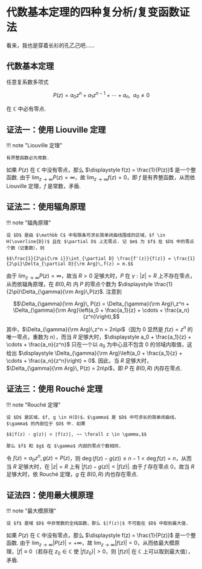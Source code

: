 # 代数基本定理的四种复分析/复变函数证法

看来，我也是穿着长衫的孔乙己吧……

## 代数基本定理

任意复系数多项式

$$P(z) = a_0z^n + a_1z^{n - 1} + \cdots + a_n, ~~ a_0 \neq 0$$

在 $\mathbb C$ 中必有零点.

## 证法一：使用 Liouville 定理

!!! note "Liouville 定理"

    有界整函数必为常数.

如果 $P(z)$ 在 $\mathbb C$ 中没有零点，那么 $\displaystyle f(z) = \frac{1}{P(z)}$ 是一个整函数. 由于 $\displaystyle \lim_{z\to\infty} P(z) = \infty$，故 $\displaystyle \lim_{z\to\infty} f(z) = 0$，即 $f$ 是有界整函数，从而依 Liouville 定理，$f$ 是常数，矛盾.

## 证法二：使用辐角原理

!!! note "辐角原理"

    设 $D$ 是由 $\mathbb C$ 中有限条可求长简单闭曲线围成的区域，$f \in H(\overline{D})$ 且在 $\partial D$ 上无零点. 记 $m$ 为 $f$ 在 $D$ 中的零点个数（记重数），则
    
    $$\frac{1}{2\pi{\rm i}}\int_{\partial D} \frac{f'(z)}{f(z)} = \frac{1}{2\pi}\Delta_{\partial D}{\rm Arg}\,f(z) = m.$$

由于 $\displaystyle \lim_{z\to\infty} P(z) = \infty$，故当 $R > 0$ 足够大时，$P$ 在 $\gamma: |z| = R$ 上不存在零点，从而依辐角原理，在 $B(0, R)$ 内 $P$ 的零点个数为 $\displaystyle \frac{1}{2\pi}\Delta_{\gamma}{\rm Arg}\,P(z)$. 注意到

$$\Delta_{\gamma}{\rm Arg}\, P(z) = \Delta_{\gamma}{\rm Arg}\,z^n + \Delta_{\gamma}{\rm Arg}\left(a_0 + \frac{a_1}{z} + \cdots + \frac{a_n}{z^n}\right),$$

其中，$\Delta_{\gamma}{\rm Arg}\,z^n = 2n\pi$（因为 $0$ 显然是 $f(z) = z^n$ 的唯一零点，重数为 $n$），而当 $R$ 足够大时，$\displaystyle a_0 + \frac{a_1}{z} + \cdots + \frac{a_n}{z^n}$ 只在一个以 $a_0$ 为中心且不包含 $0$ 的邻域内取值，这给出 $\displaystyle \Delta_{\gamma}{\rm Arg}\left(a_0 + \frac{a_1}{z} + \cdots + \frac{a_n}{z^n}\right) = 0$. 因此，当 $R$ 足够大时，$\Delta_{\gamma}{\rm Arg}\, P(z) = 2n\pi$，即 $P$ 在 $B(0, R)$ 内存在零点.

## 证法三：使用 Rouché 定理

!!! note "Rouché 定理"

    设 $D$ 是区域，$f, g \in H(D)$，$\gamma$ 是 $D$ 中可求长的简单闭曲线，$\gamma$ 的内部位于 $D$ 中. 如果

    $$|f(z) - g(z)| < |f(z)|, ~~ \forall z \in \gamma,$$

    那么 $f$ 和 $g$ 在 $\gamma$ 内部的零点个数相同.

令 $f(z) = a_0z^n, g(z) = P(z)$，则 $\deg \big(f(z) - g(z)\big) \leq n-1 < \deg f(z) = n$，从而当 $R$ 足够大时，在 $|z| = R$ 上有 $|f(z) - g(z)| < |f(z)|$. 由于 $f$ 存在零点 $0$，故当 $R$ 足够大时，依 Rouché 定理，$g$ 在 $B(0, R)$ 内也存在零点.

## 证法四：使用最大模原理

!!! note "最大模原理"

    设 $f$ 是域 $D$ 中非常数的全纯函数，那么 $|f(z)|$ 不可能在 $D$ 中取到最大值.

如果 $P(z)$ 在 $\mathbb C$ 中没有零点，那么 $\displaystyle f(z) = \frac{1}{P(z)}$ 是一个整函数. 由于 $\displaystyle \lim_{z\to\infty} |P(z)| = +\infty$，故 $\displaystyle \lim_{z\to\infty} |f(z)| = 0$，从而依最大模原理，$|f| \equiv 0$（若存在 $z_0 \in \mathbb C$ 使 $|f(z_0)| > 0$，则 $|f(z)|$ 在 $\mathbb C$ 上可以取到最大值），矛盾.
